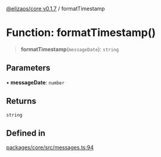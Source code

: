 [@elizaos/core v0.1.7](../index.md) / formatTimestamp

# Function: formatTimestamp()

> **formatTimestamp**(`messageDate`): `string`

## Parameters

• **messageDate**: `number`

## Returns

`string`

## Defined in

[packages/core/src/messages.ts:94](https://github.com/elizaOS/eliza/blob/main/packages/core/src/messages.ts#L94)

